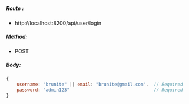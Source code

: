 ##### Route :  
 - http://localhost:8200/api/user/login

##### Method:
 - POST

##### Body:

```js
{
    username: "brunite" || email: "brunite@gmail.com",  // Required
    password: "admin123"                                // Required
}
```